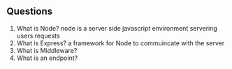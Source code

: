 ## Questions
1. What is Node?
node is a server side javascript environment servering users requests
2. What is Express?
a framework for Node to commuincate with the server
3. What is Middleware?
4. What is an endpoint?